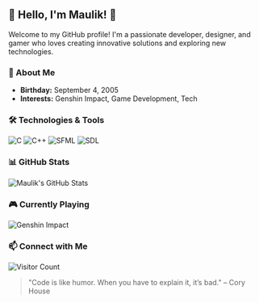 ## 🌸 Hello, I'm Maulik! 👋

Welcome to my GitHub profile! I'm a passionate developer, designer, and gamer who loves creating innovative solutions and exploring new technologies.

### 🎨 About Me
- **Birthday:** September 4, 2005
- **Interests:** Genshin Impact, Game Development, Tech

### 🛠️ Technologies & Tools
![C](https://img.shields.io/badge/C-00599C?style=flat&logo=c&logoColor=white)
![C++](https://img.shields.io/badge/C%2B%2B-00599C?style=flat&logo=c%2B%2B&logoColor=white)
![SFML](https://img.shields.io/badge/SFML-008080?style=flat&logo=SFML&logoColor=white)
![SDL](https://img.shields.io/badge/SDL-073763?style=flat&logo=SimpleDirectMediaLayer&logoColor=white)


### 📊 GitHub Stats
![Maulik's GitHub Stats](https://github-readme-stats.vercel.app/api?username=MaulikGarg&show_icons=true&theme=radical)

### 🎮 Currently Playing
![Genshin Impact](https://img.shields.io/badge/Playing-Genshin%20Impact-blue?style=flat&logo=genshin-impact)

### 📫 Connect with Me

![Visitor Count](https://visitor-badge.laobi.icu/badge?page_id=MaulikGarg.MaulikGarg)

> "Code is like humor. When you have to explain it, it’s bad." – Cory House



